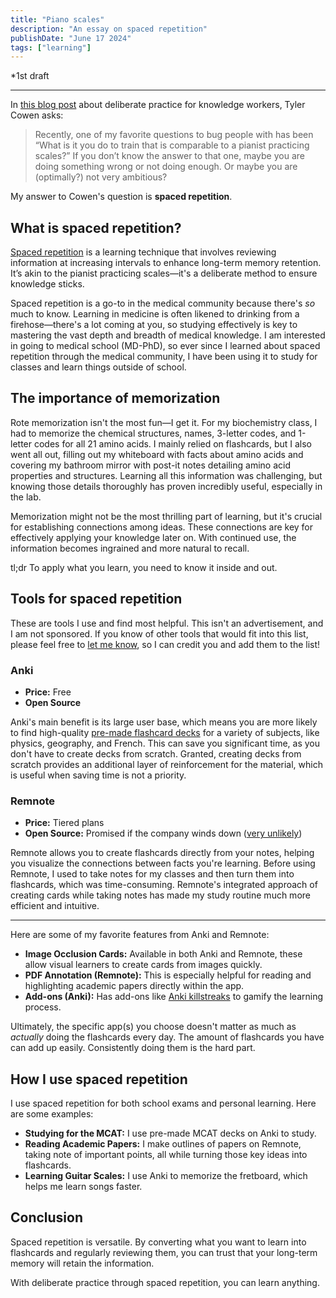 ```yaml
---
title: "Piano scales"
description: "An essay on spaced repetition"
publishDate: "June 17 2024"
tags: ["learning"]
---
```

*1st draft

---

In [this blog post](https://marginalrevolution.com/marginalrevolution/2019/07/how-i-practice-at-what-i-do.html) about deliberate practice for knowledge workers, Tyler Cowen asks:

> Recently, one of my favorite questions to bug people with has been “What is it you do to train that is comparable to a pianist practicing scales?” If you don’t know the answer to that one, maybe you are doing something wrong or not doing enough. Or maybe you are (optimally?) not very ambitious?

My answer to Cowen's question is **spaced repetition**.

## What is spaced repetition?

[Spaced repetition](https://en.wikipedia.org/wiki/Spaced_repetition) is a learning technique that involves reviewing information at increasing intervals to enhance long-term memory retention. It’s akin to the pianist practicing scales—it's a deliberate method to ensure knowledge sticks.

Spaced repetition is a go-to in the medical community because there's *so* much to know. Learning in medicine is often likened to drinking from a firehose—there's a lot coming at you, so studying effectively is key to mastering the vast depth and breadth of medical knowledge. I am interested in going to medical school (MD-PhD), so ever since I learned about spaced repetition through the medical community, I have been using it to study for classes and learn things outside of school.

## The importance of memorization
Rote memorization isn't the most fun—I get it. For my biochemistry class, I had to memorize the chemical structures, names, 3-letter codes, and 1-letter codes for all 21 amino acids. I mainly relied on flashcards, but I also went all out, filling out my whiteboard with facts about amino acids and covering my bathroom mirror with post-it notes detailing amino acid properties and structures. Learning all this information was challenging, but knowing those details thoroughly has proven incredibly useful, especially in the lab.

Memorization might not be the most thrilling part of learning, but it's crucial for establishing connections among ideas. These connections are key for effectively applying your knowledge later on. With continued use, the information becomes ingrained and more natural to recall.
 
tl;dr To apply what you learn, you need to know it inside and out.

## Tools for spaced repetition
These are tools I use and find most helpful. This isn't an advertisement, and I am not sponsored. If you know of other tools that would fit into this list, please feel free to [let me know](https://heidihuang.xyz/contact), so I can credit you and add them to the list!

### Anki

- **Price:** Free
- **Open Source**

Anki's main benefit is its large user base, which means you are more likely to find high-quality [pre-made flashcard decks](https://ankiweb.net/shared/decks) for a variety of subjects, like physics, geography, and French. This can save you significant time, as you don't have to create decks from scratch. Granted, creating decks from scratch provides an additional layer of reinforcement for the material, which is useful when saving time is not a priority.

### Remnote

- **Price:** Tiered plans
- **Open Source:** Promised if the company winds down ([very unlikely](https://help.remnote.com/en/articles/6085006-can-i-trust-you-ll-be-around-for-the-long-haul))

Remnote allows you to create flashcards directly from your notes, helping you visualize the connections between facts you're learning.   Before using Remnote, I used to take notes for my classes and then turn them into flashcards, which was time-consuming. Remnote's integrated approach of creating cards while taking notes has made my study routine much more efficient and intuitive.

---

Here are some of my favorite features from Anki and Remnote:

- **Image Occlusion Cards:** Available in both Anki and Remnote, these allow visual learners to create cards from images quickly.
- **PDF Annotation (Remnote):** This is especially helpful for reading and highlighting academic papers directly within the app.
- **Add-ons (Anki):** Has add-ons like [Anki killstreaks](https://ankiweb.net/shared/info/1562475180) to gamify the learning process. 

Ultimately, the specific app(s) you choose doesn't matter as much as *actually* doing the flashcards every day. The amount of flashcards you have can add up easily. Consistently doing them is the hard part. 

## How I use spaced repetition

I use spaced repetition for both school exams and personal learning. Here are some examples:

- **Studying for the MCAT:** I use pre-made MCAT decks on Anki to study.
- **Reading Academic Papers:** I make outlines of papers on Remnote, taking note of important points, all while turning those key ideas into flashcards.
- **Learning Guitar Scales:** I use Anki to memorize the fretboard, which helps me learn songs faster.

## Conclusion
Spaced repetition is versatile. By converting what you want to learn into flashcards and regularly reviewing them, you can trust that your long-term memory will retain the information.

With deliberate practice through spaced repetition, you can learn anything. 



